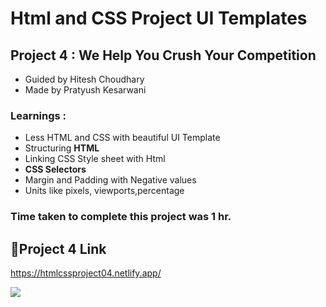 # Html and CSS Project UI Templates
## Project 4 : We Help You Crush Your Competition

- Guided by Hitesh Choudhary
- Made by Pratyush Kesarwani

### Learnings :
- Less HTML and CSS with beautiful UI Template
- Structuring **HTML**
- Linking CSS Style sheet with Html
- **CSS Selectors**
- Margin and Padding with Negative values
- Units like pixels, viewports,percentage


### Time taken to complete this project was **1 hr**.

## 🔗Project 4 Link
https://htmlcssproject04.netlify.app/


![](https://img.shields.io/badge/HTML-CSS-green)